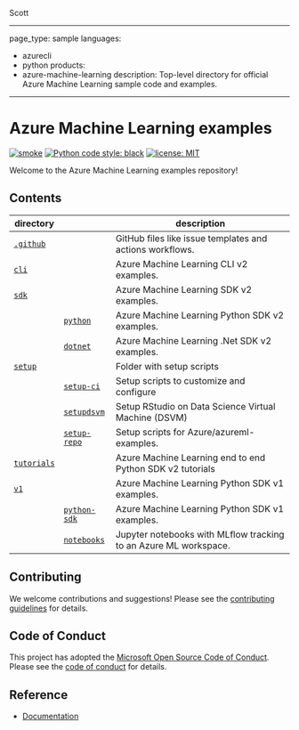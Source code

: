 Scott

---
page_type: sample
languages:
- azurecli
- python
products:
- azure-machine-learning
description: Top-level directory for official Azure Machine Learning sample code and examples.
---

# Azure Machine Learning examples

[![smoke](https://github.com/Azure/azureml-examples/workflows/smoke/badge.svg)](https://github.com/Azure/azureml-examples/actions/workflows/smoke.yml)
[![Python code style: black](https://img.shields.io/badge/code%20style-black-000000.svg)](https://github.com/psf/black)
[![license: MIT](https://img.shields.io/badge/License-MIT-purple.svg)](LICENSE)

Welcome to the Azure Machine Learning examples repository!

## Contents

|directory||description|
|-|-|-|
|[`.github`](.github)||GitHub files like issue templates and actions workflows.|
|[`cli`](cli)||Azure Machine Learning CLI v2 examples.||
|[`sdk`](sdk)||Azure Machine Learning SDK v2 examples.||
||[`python`](sdk/python/)| Azure Machine Learning Python SDK v2 examples.|
||[`dotnet`](sdk/dotnet)| Azure Machine Learning .Net SDK v2 examples.|
|[`setup`](setup)||Folder with setup scripts|
||[`setup-ci`](setup/setup-ci)|Setup scripts to customize and configure ||an Azure Machine Learning compute instance.|
||[`setupdsvm`](setup/setup-dsvm/RStudio/)|Setup RStudio on Data Science Virtual Machine (DSVM)|
||[`setup-repo`](setup/setup-repo)|Setup scripts for Azure/azureml-examples.|
|[`tutorials`](tutorials/)||Azure Machine Learning end to end Python SDK v2 tutorials|
|[`v1`](v1)||Azure Machine Learning Python SDK v1 examples.|
||[`python-sdk`](v1/python-sdk)|Azure Machine Learning Python SDK v1 examples.|
||[`notebooks`](v1/notebooks)|Jupyter notebooks with MLflow tracking to an Azure ML workspace.|

## Contributing

We welcome contributions and suggestions! Please see the [contributing guidelines](CONTRIBUTING.md) for details.

## Code of Conduct

This project has adopted the [Microsoft Open Source Code of Conduct](https://opensource.microsoft.com/codeofconduct/). Please see the [code of conduct](CODE_OF_CONDUCT.md) for details.

## Reference
 
- [Documentation](https://docs.microsoft.com/azure/machine-learning)
 
